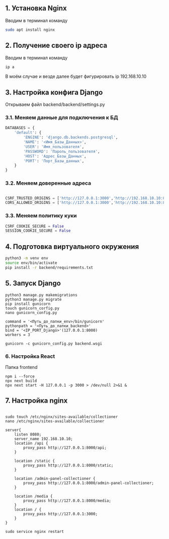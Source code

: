 ## 1. Установка Nginx

Вводим в терминал команду
```Bash
sudo apt install nginx
```

## 2.  Получение своего ip адреса

Вводим в терминал команду
```Bash
ip a
```
В моём случае и везде далее будет фигурировать ip 192.168.10.10

## 3. Настройка конфига Django
Открываем файл backend/backend/settings.py
### 3.1. Меняем данные для подключения к БД
```Python
DATABASES = {
    'default': {
        'ENGINE': 'django.db.backends.postgresql',
        'NAME': '<Имя_Базы_Данных>',
        'USER': 'Имя_пользователя',
        'PASSWORD': 'Пароль_пользователя',
        'HOST': 'Адрес_Базы_Данных',
        'PORT': 'Порт_Базы_данных',
    }
}
```


### 3.2. Меняем доверенные адреса

```Python

CSRF_TRUSTED_ORIGINS = ['http://127.0.0.1:3000','http://192.168.10.10:8080']
CORS_ALLOWED_ORIGINS = ['http://127.0.0.1:3000','http://192.168.10.10:8080']

```

### 3.3. Меняем политику куки

```Python
CSRF_COOKIE_SECURE = False
SESSION_COOKIE_SECURE = False
```


## 4. Подготовка виртуального окружения

```Bash
python3 -m venv env
source env/bin/activate
pip install -r backend/requirements.txt
```

## 5. Запуск Django

```Shell
python3 manage.py makemigrations
python3 manage.py migrate
pip install gunicorn
touch gunicorn_corfig.py
nano gunicorn_config.py
```

```gunicorn_config
command = '<Путь_до_папки_env>/bin/gunicorn'
pythonpath = '<Путь_до_папки_backend>'
bind = '<IP_PORT_Django>'(127.0.0.1:8000)
workers = 3
```

```Shell
gunicorn -c gunicorn_config.py backend.wsgi
```

### 6. Настройка React

Папка frontend
```Shell
npm i --force
npx next build
npx next start -H 127.0.0.1 -p 3000 > /dev/null 2>&1 &
```

## 7. Настройка nginx
```Shell

sudo touch /etc/nginx/sites-available/collectioner
nano /etc/nginx/sites-available/collectioner

```

```collectioner
server{
	listen 8080;
	server_name 192.168.10.10;
	location /api {
		proxy_pass http://127.0.0.1:8000/api;
	}

	location /static {
		proxy_pass http://127.0.0.1:8000/static;
	}

	location /admin-panel-collectioner {
		proxy_pass http://127.0.0.1:8000/admin-panel-collectioner;
	}

	location /media {
		proxy_pass http://127.0.0.1:8000/media;
	}
	location / {
		proxy_pass http://127.0.0.1:3000;
	}
}

```

```shell
sudo service nginx restart
```
